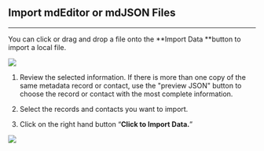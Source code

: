 ## Import mdEditor or mdJSON Files

---

You can click or drag and drop a file onto the **Import Data **button to import a local file.

![](https://cookmt.gitbooks.io/mdeditor-for-lccs/content/assets/import_window.png)

1. Review the selected information. If there is more than one copy of the same metadata record or contact, use the "preview JSON" button to choose the record or contact with the most complete information.

2. Select the records and contacts you want to import.

3. Click on the right hand button “**Click to Import Data.**”

![](https://cookmt.gitbooks.io/mdeditor-for-lccs/content/assets/import_data.png)

